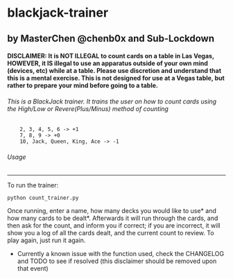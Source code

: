 blackjack-trainer
==============

by MasterChen @chenb0x
and Sub-Lockdown
----------------------

#### DISCLAIMER: It is NOT ILLEGAL to count cards on a table in Las Vegas, HOWEVER, it IS illegal to use an apparatus outside of your own mind (devices, etc) while at a table. Please use discretion and understand that this is a mental exercise. This is not designed for use at a Vegas table, but rather to prepare your mind before going to a table.


###### This is a BlackJack trainer. It trains the user on how to count cards using the High/Low or Revere(Plus/Minus) method of counting

        2, 3, 4, 5, 6 -> +1
        7, 8, 9 -> +0
        10, Jack, Queen, King, Ace -> -1

###### Usage
-----

To run the trainer:

	python count_trainer.py

Once running, enter a name, how many decks you would like to use* and how many cards to be dealt*. Afterwards it will run through the cards, and then ask for the count, and inform you if correct; if you are incorrect, it will show you a log of all the cards dealt, and the current count to review. To play again, just run it again.

* Currently a known issue with the function used, check the CHANGELOG and TODO to see if resolved (this disclaimer should be removed upon that event)